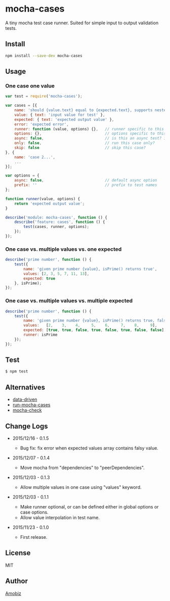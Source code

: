 # mocha-cases
A tiny mocha test case runner. Suited for simple input to output validation tests.

## Install
``` bash
npm install --save-dev mocha-cases
```

## Usage

### One case one value
``` javascript
var test = require('mocha-cases');

var cases = [{
	name: 'should {value.text} equal to {expected.text}, supports nested value interpolation',
	value: { text: 'input value for test' },
	expected: { text: 'expected output value' },
	error: 'expected error',
	runner: function (value, options) {},	// runner specific to this case
	options: {},							// options specific to this case
	async: false,							// is this an async test? i.e. returning a promise?
	only: false,							// run this case only?
	skip: false								// skip this case?
}, {
	name: 'case 2...',
	...
}];

var options = {
	async: false,							// default async option
	prefix: ''								// prefix to test names
};

function runner(value, options) {
	return 'expected output value';
}

describe('module: mocha-cases', function () {
	describe('feature: cases', function () {
		test(cases, runner, options);
	});
});
```

### One case vs. multiple values vs. one expected
``` javascript
describe('prime number', function () {
	test({
		name: 'given prime number {value}, isPrime() returns true',
		values: [2, 3, 5, 7, 11, 13],
		expected: true
	}, isPrime);
});
```

### One case vs. multiple values vs. multiple expected
``` javascript
describe('prime number', function () {
	test({
		name: 'given prime number {value}, isPrime() returns true, false otherwise',
		values:   [2,    3,    4,     5,    6,     7,    8,     9],
		expected: [true, true, false, true, false, true, false, false],
		runner: isPrime
	});
});
```

## Test
``` bash
$ npm test
```

## Alternatives

 * [data-driven](https://www.npmjs.com/package/data-driven)
 * [run-mocha-cases](https://www.npmjs.com/package/run-mocha-cases)
 * [mocha-check](https://www.npmjs.com/package/mocha-check)

## Change Logs

* 2015/12/16 - 0.1.5

  * Bug fix: fix error when expected values array contains falsy value.

* 2015/12/07 - 0.1.4

  * Move mocha from "dependencies" to "peerDependencies".

* 2015/12/03 - 0.1.3

  * Allow multiple values in one case using "values" keyword.

* 2015/12/03 - 0.1.1

  * Make runner optional, or can be defined either in global options or case options.
  * Allow value interpolation in test name.

* 2015/11/23 - 0.1.0

  * First release.

## License
MIT

## Author
[Amobiz](https://github.com/amobiz)